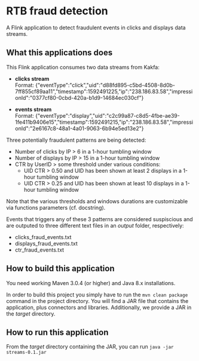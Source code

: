 # RTB fraud detection
A Flink application to detect fraudulent events in clicks and displays data streams.

## What this applications does
This Flink application consumes two data streams from Kakfa: 

- <b>clicks stream</b>  
Format: {"eventType":"click","uid":"d88fd895-c5bd-4508-8d0b-7ff855cf89aa11","timestamp":1592491225,"ip":"238.186.83.58","impressionId":"0377cf80-0cbd-420a-b1d9-14684ec030cf"}

- <b>events stream</b>  
Format: {"eventType":"display","uid":"c2c99a87-c8d5-4fbe-ae39-1fe411b9406e15","timestamp":1592491215,"ip":"238.186.83.58","impressionId":"2e6167c8-48a1-4a01-9063-6b94e5ed13e2"}

Three potentially fraudulent patterns are being detected: 

- Number of clicks by IP > 6 in a 1-hour tumbling window
- Number of displays by IP > 15 in a 1-hour tumbling window
- CTR by UserID > some threshold under various conditions:
  - UID CTR > 0.50 and UID has been shown at least 2 displays in a 1-hour tumbling window
  - UID CTR > 0.25 and UID has been shown at least 10 displays in a 1-hour tumbling window

Note that the various thresholds and windows durations are customizable via functions parameters (cf. docstring).

Events that triggers any of these 3 patterns are considered suspiscious and are outputed to three different text files in an _output_ folder, respectively:

- clicks_fraud_events.txt
- displays_fraud_events.txt
- ctr_fraud_events.txt

## How to build this application

You need working Maven 3.0.4 (or higher) and Java 8.x installations.

In order to build this project you simply have to run the `mvn clean package` command in the project directory. You will find a JAR file that contains the application, plus connectors and libraries. Additionally, we provide a JAR in the _target_ directory.

## How to run this application

From the _target_ directory containing the JAR, you can run `java -jar streams-0.1.jar`
